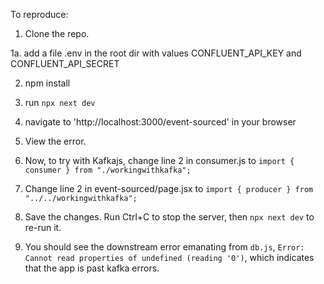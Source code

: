 To reproduce:

1. Clone the repo.

1a. add a file .env in the root dir with values CONFLUENT_API_KEY and CONFLUENT_API_SECRET

2. npm install

3. run `npx next dev`

4. navigate to 'http://localhost:3000/event-sourced' in your browser

5. View the error.

6. Now, to try with Kafkajs, change line 2 in consumer.js to `import { consumer } from "./workingwithkafka";` 

7. Change line 2 in event-sourced/page.jsx to `import { producer } from "../../workingwithkafka";`

8. Save the changes. Run Ctrl+C to stop the server, then  `npx next dev` to re-run it. 

9. You should see the downstream error emanating from `db.js`, `Error: Cannot read properties of undefined (reading '0')`, which indicates that the app is past kafka errors.